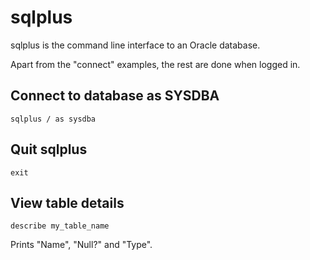 # sqlplus

sqlplus is the command line interface to an Oracle database.

Apart from the "connect" examples, the rest are done when logged in.


## Connect to database as SYSDBA

	sqlplus / as sysdba


## Quit sqlplus

	exit


## View table details

	describe my_table_name

Prints "Name", "Null?" and "Type".
